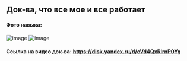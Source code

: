 ## Док-ва, что все мое и все работает
#### Фото навыка:
![image](https://user-images.githubusercontent.com/117512834/225992653-bc612a30-8238-494c-9647-ee1ca9513de4.png)
![image](https://user-images.githubusercontent.com/117512834/225992775-eff89a28-155d-4a62-9bc0-dc3a43510cb4.png)
#### Ссылка на видео док-ва: https://disk.yandex.ru/d/cVd4QxRIrnP0Yg
